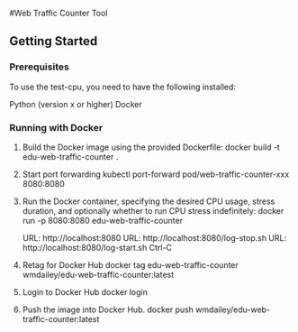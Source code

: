 #Web Traffic Counter  Tool

## Getting Started

### Prerequisites

To use the test-cpu, you need to have the following installed:

Python (version x or higher)
Docker

### Running with Docker

1. Build the Docker image using the provided Dockerfile:
	docker build -t edu-web-traffic-counter .

2. Start port forwarding
	kubectl port-forward pod/web-traffic-counter-xxx 8080:8080

2. Run the Docker container, specifying the desired CPU usage, stress duration, and optionally whether to run CPU stress indefinitely:
       docker run -p 8080:8080 edu-web-traffic-counter

  	URL: http://localhost:8080
  	URL: http://localhost:8080/log-stop.sh
  	URL: http://localhost:8080/log-start.sh
	Ctrl-C

3. Retag for Docker Hub
	docker tag edu-web-traffic-counter wmdailey/edu-web-traffic-counter:latest

4. Login to Docker Hub
	docker login

5. Push the image into Docker Hub.
	docker push wmdailey/edu-web-traffic-counter:latest

